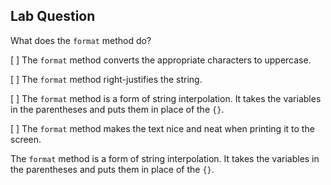 ## Lab Question

What does the `format` method do?

[ ] The `format` method converts the appropriate characters to uppercase.

[ ] The `format` method right-justifies the string.

[ ] The `format` method is a form of string interpolation. It takes the variables in the parentheses and puts them in place of the `{}`.

[ ] The `format` method makes the text nice and neat when printing it to the screen.

The `format` method is a form of string interpolation. It takes the variables in the parentheses and puts them in place of the `{}`.
